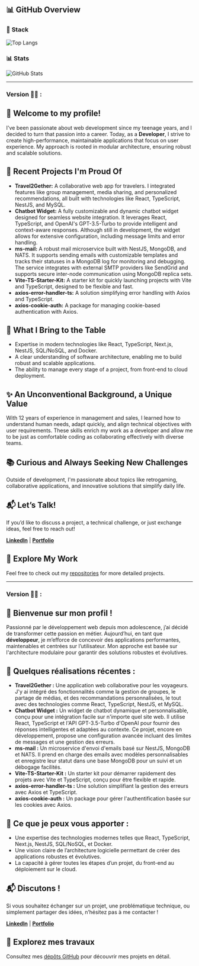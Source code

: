 ## 📊 **GitHub Overview**

### 🔧 **Stack**
![Top Langs](https://github-readme-stats.vercel.app/api/top-langs/?username=Jszigeti&layout=compact&theme=nord&hide=html,css,scss)

### 📊 **Stats**
![GitHub Stats](https://github-readme-stats.vercel.app/api?username=Jszigeti&show_icons=true&theme=nord)



___________________________________________________________________________



### Version 🍔🍟 :


## 👋 **Welcome to my profile!**

I've been passionate about web development since my teenage years, and I decided to turn that passion into a career. Today, as a **Developer**, I strive to create high-performance, maintainable applications that focus on user experience. My approach is rooted in modular architecture, ensuring robust and scalable solutions.


## 🚀 **Recent Projects I'm Proud Of**
- **Travel2Gether:** A collaborative web app for travelers. I integrated features like group management, media sharing, and personalized recommendations, all built with technologies like React, TypeScript, NestJS, and MySQL.
- **Chatbot Widget:** A fully customizable and dynamic chatbot widget designed for seamless website integration. It leverages React, TypeScript, and OpenAI's GPT-3.5-Turbo to provide intelligent and context-aware responses. Although still in development, the widget allows for extensive configuration, including message limits and error handling.
- **ms-mail:** A robust mail microservice built with NestJS, MongoDB, and NATS. It supports sending emails with customizable templates and tracks their statuses in a MongoDB log for monitoring and debugging. The service integrates with external SMTP providers like SendGrid and supports secure inter-node communication using MongoDB replica sets.
- **Vite-TS-Starter-Kit:** A starter kit for quickly launching projects with Vite and TypeScript, designed to be flexible and fast.
- **axios-error-handler-ts:** A solution simplifying error handling with Axios and TypeScript.
- **axios-cookie-auth:** A package for managing cookie-based authentication with Axios.


## 💼 **What I Bring to the Table**
- Expertise in modern technologies like React, TypeScript, Next.js, NestJS, SQL/NoSQL, and Docker.
- A clear understanding of software architecture, enabling me to build robust and scalable applications.
- The ability to manage every stage of a project, from front-end to cloud deployment.


## ✨ **An Unconventional Background, a Unique Value**
With 12 years of experience in management and sales, I learned how to understand human needs, adapt quickly, and align technical objectives with user requirements. These skills enrich my work as a developer and allow me to be just as comfortable coding as collaborating effectively with diverse teams.


## 📚 **Curious and Always Seeking New Challenges**
Outside of development, I'm passionate about topics like retrogaming, collaborative applications, and innovative solutions that simplify daily life.


## 📬 **Let’s Talk!**
If you’d like to discuss a project, a technical challenge, or just exchange ideas, feel free to reach out!

**[LinkedIn](https://www.linkedin.com/in/jonas-szigeti/)** | **[Portfolio](https://jsproject.fr/)**


## 📂 **Explore My Work**
Feel free to check out my [repositories](https://github.com/Jszigeti?tab=repositories) for more detailed projects.



___________________________________________________________________________



### Version 🥐🥖 :


## 👋 **Bienvenue sur mon profil !**

Passionné par le développement web depuis mon adolescence, j’ai décidé de transformer cette passion en métier. Aujourd’hui, en tant que **développeur**, je m’efforce de concevoir des applications performantes, maintenables et centrées sur l’utilisateur. Mon approche est basée sur l'architecture modulaire pour garantir des solutions robustes et évolutives.


## 🚀 **Quelques réalisations récentes :**
- **Travel2Gether :** Une application web collaborative pour les voyageurs. J'y ai intégré des fonctionnalités comme la gestion de groupes, le partage de médias, et des recommandations personnalisées, le tout avec des technologies comme React, TypeScript, NestJS, et MySQL.
- **Chatbot Widget :** Un widget de chatbot dynamique et personnalisable, conçu pour une intégration facile sur n'importe quel site web. Il utilise React, TypeScript et l'API GPT-3.5-Turbo d'OpenAI pour fournir des réponses intelligentes et adaptées au contexte. Ce projet, encore en développement, propose une configuration avancée incluant des limites de messages et une gestion des erreurs.
- **ms-mail :** Un microservice d'envoi d'emails basé sur NestJS, MongoDB et NATS. Il prend en charge des emails avec modèles personnalisables et enregistre leur statut dans une base MongoDB pour un suivi et un débogage facilités.
- **Vite-TS-Starter-Kit :** Un starter kit pour démarrer rapidement des projets avec Vite et TypeScript, conçu pour être flexible et rapide.
- **axios-error-handler-ts :** Une solution simplifiant la gestion des erreurs avec Axios et TypeScript.
- **axios-cookie-auth :** Un package pour gérer l'authentification basée sur les cookies avec Axios.


## 💼 **Ce que je peux vous apporter :**
- Une expertise des technologies modernes telles que React, TypeScript, Next.js, NestJS, SQL/NoSQL, et Docker.
- Une vision claire de l’architecture logicielle permettant de créer des applications robustes et évolutives.
- La capacité à gérer toutes les étapes d’un projet, du front-end au déploiement sur le cloud.


## 📬 **Discutons !**
Si vous souhaitez échanger sur un projet, une problématique technique, ou simplement partager des idées, n’hésitez pas à me contacter !

**[LinkedIn](https://www.linkedin.com/in/jonas-szigeti/)** | **[Portfolio](https://jsproject.fr/)**


## 📂 **Explorez mes travaux**
Consultez mes [dépôts GitHub](https://github.com/Jszigeti?tab=repositories) pour découvrir mes projets en détail.

